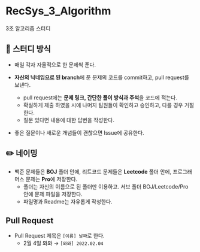 # RecSys_3_Algorithm
3조 알고리즘 스터디


## 📖 스터디 방식
- 매일 각자 자율적으로 한 문제씩 푼다.

- **자신의 닉네임으로 된 branch**에 푼 문제의 코드를 commit하고, pull request를 보낸다.
  - pull request에는 **문제 링크, 간단한 풀이 방식과 주석**을 코드에 적는다.
  - 확실하게 제출 하였을 시에 나머지 팀원들이 확인하고 승인하고, 다를 경우 거절한다.
  - 질문 있다면 내용에 대한 답변을 작성한다.

- 좋은 질문이나 새로운 개념들이 괜찮으면 Issue에 공유한다.


## ✏️ 네이밍
- 백준 문제들은 **BOJ** 폴더 안에, 리트코드 문제들은 **Leetcode** 폴더 안에, 프로그래머스 문제는 **Pro**에 저장한다.
  - 폴더는 자신의 이름으로 된 폴더만 이용하고. 서브 폴더 BOJ/Leetcode/Pro 안에 문제 파일을 저장한다.
  - 파일명과 Readme는 자유롭게 작성한다.

## Pull Request
- Pull Request 제목은 `[이름] 날짜`로 한다. 
  - 2월 4일 뫄뫄 → `[뫄뫄] 2022.02.04`
